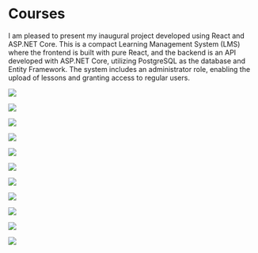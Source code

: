 # Courses
I am pleased to present my inaugural project developed using React and ASP.NET Core. This is a compact Learning Management System (LMS) where the frontend is built with pure React, and the backend is an API developed with ASP.NET Core, utilizing PostgreSQL as the database and Entity Framework. The system includes an administrator role, enabling the upload of lessons and granting access to regular users.

![](1.png)

![](2.png)

![](3.png)

![](4.png)

![](5.png)

![](6.png)

![](7.png)

![](8.png)

![](9.png)

![](10.png)

![](11.png)